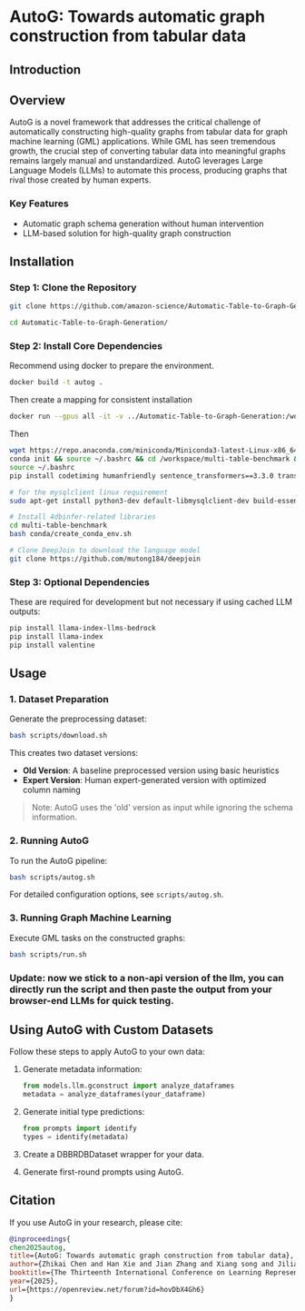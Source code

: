 # AutoG: Towards automatic graph construction from tabular data

## Introduction

## Overview

AutoG is a novel framework that addresses the critical challenge of automatically constructing high-quality graphs from tabular data for graph machine learning (GML) applications. While GML has seen tremendous growth, the crucial step of converting tabular data into meaningful graphs remains largely manual and unstandardized. AutoG leverages Large Language Models (LLMs) to automate this process, producing graphs that rival those created by human experts.

### Key Features

- Automatic graph schema generation without human intervention
- LLM-based solution for high-quality graph construction

## Installation

### Step 1: Clone the Repository

```bash
git clone https://github.com/amazon-science/Automatic-Table-to-Graph-Generation

cd Automatic-Table-to-Graph-Generation/
```

### Step 2: Install Core Dependencies

Recommend using docker to prepare the environment.
``` bash 
docker build -t autog .
```

Then create a mapping for consistent installation 
``` bash
docker run --gpus all -it -v ../Automatic-Table-to-Graph-Generation:/workspace -v ./opt:/opt autog /bin/bash
```

Then 
``` bash
wget https://repo.anaconda.com/miniconda/Miniconda3-latest-Linux-x86_64.sh -O /tmp/miniconda.sh && bash /tmp/miniconda.sh -b -p /opt/conda && rm /tmp/miniconda.sh
conda init && source ~/.bashrc && cd /workspace/multi-table-benchmark && bash conda/create_conda_env.sh -s -g 11.7 -p 3.9 -t 1.13.1 
source ~/.bashrc
pip install codetiming humanfriendly sentence_transformers==3.3.0 transformers==4.44.2 nltk==3.9.1
```

```bash
# for the mysqlclient linux requirement
sudo apt-get install python3-dev default-libmysqlclient-dev build-essential pkg-config

# Install 4dbinfer-related libraries
cd multi-table-benchmark
bash conda/create_conda_env.sh

# Clone DeepJoin to download the language model
git clone https://github.com/mutong184/deepjoin
```

### Step 3: Optional Dependencies
These are required for development but not necessary if using cached LLM outputs:

```bash
pip install llama-index-llms-bedrock
pip install llama-index
pip install valentine
```

## Usage

### 1. Dataset Preparation

Generate the preprocessing dataset:

```bash
bash scripts/download.sh
```

This creates two dataset versions:
- **Old Version**: A baseline preprocessed version using basic heuristics
- **Expert Version**: Human expert-generated version with optimized column naming

> Note: AutoG uses the 'old' version as input while ignoring the schema information. 

### 2. Running AutoG

To run the AutoG pipeline:

```bash
bash scripts/autog.sh
```

For detailed configuration options, see `scripts/autog.sh`.

### 3. Running Graph Machine Learning

Execute GML tasks on the constructed graphs:

```bash
bash scripts/run.sh
```

### Update: now we stick to a non-api version of the llm, you can directly run the script and then paste the output from your browser-end LLMs for quick testing.

## Using AutoG with Custom Datasets

Follow these steps to apply AutoG to your own data:

1. Generate metadata information:
   ```python
   from models.llm.gconstruct import analyze_dataframes
   metadata = analyze_dataframes(your_dataframe)
   ```

2. Generate initial type predictions:
   ```python
   from prompts import identify
   types = identify(metadata)
   ```

3. Create a DBBRDBDataset wrapper for your data.

4. Generate first-round prompts using AutoG.



## Citation

If you use AutoG in your research, please cite:

```bibtex
@inproceedings{
chen2025autog,
title={AutoG: Towards automatic graph construction from tabular data},
author={Zhikai Chen and Han Xie and Jian Zhang and Xiang song and Jiliang Tang and Huzefa Rangwala and George Karypis},
booktitle={The Thirteenth International Conference on Learning Representations},
year={2025},
url={https://openreview.net/forum?id=hovDbX4Gh6}
}
```





